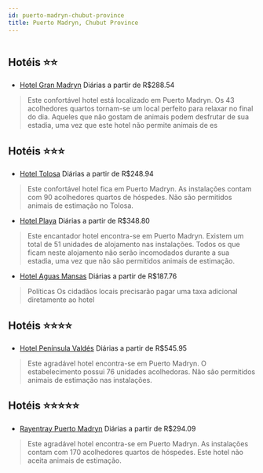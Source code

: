 ```yaml
---
id: puerto-madryn-chubut-province
title: Puerto Madryn, Chubut Province
---
```


<center><img src="http://photos.hotelbeds.com/giata/32/328367/328367a_hb_a_019.jpg" alt="" /></center>


## Hotéis ⭐️⭐️

-    [Hotel Gran Madryn](https://www.hurb.com/aud/https://www.hurb.com/hoteis/puerto-madryn/hotel-gran-madryn-JNP-JP109666?cmp=18055) Diárias a partir de R$288.54
   > Este confortável hotel está localizado em Puerto Madryn. Os 43 acolhedores quartos tornam-se um local perfeito para relaxar no final do dia. Aqueles que não gostam de animais podem desfrutar de sua estadia, uma vez que este hotel não permite animais de es

## Hotéis ⭐️⭐️⭐️

-    [Hotel Tolosa](https://www.hurb.com/aud/https://www.hurb.com/hoteis/puerto-madryn/hotel-tolosa-JNP-JP296696?cmp=18055) Diárias a partir de R$248.94
   > Este confortável hotel fica em Puerto Madryn. As instalações contam com 90 acolhedores quartos de hóspedes. Não são permitidos animais de estimação no Tolosa. 
-    [Hotel Playa](https://www.hurb.com/aud/https://www.hurb.com/hoteis/puerto-madryn/hotel-playa-JNP-JP324158?cmp=18055) Diárias a partir de R$348.80
   > Este encantador hotel encontra-se em Puerto Madryn. Existem um total de 51 unidades de alojamento nas instalações. Todos os que ficam neste alojamento não serão incomodados durante a sua estadia, uma vez que não são permitidos animais de estimação. 
-    [Hotel Aguas Mansas](https://www.hurb.com/aud/https://www.hurb.com/hoteis/puerto-madryn/hotel-aguas-mansas-JNP-JP861276?cmp=18055) Diárias a partir de R$187.76
   > Políticas Os cidadãos locais precisarão pagar uma taxa adicional diretamente ao hotel

## Hotéis ⭐️⭐️⭐️⭐️

-    [Hotel Península Valdés](https://www.hurb.com/aud/https://www.hurb.com/hoteis/puerto-madryn/hotel-peninsula-valdes-JNP-JP117537?cmp=18055) Diárias a partir de R$545.95
   > Este agradável hotel encontra-se em Puerto Madryn. O estabelecimento possui 76 unidades acolhedoras. Não são permitidos animais de estimação nas instalações. 

## Hotéis ⭐️⭐️⭐️⭐️⭐️

-    [Rayentray Puerto Madryn](https://www.hurb.com/aud/https://www.hurb.com/hoteis/puerto-madryn/rayentray-puerto-madryn-JNP-JP992333?cmp=18055) Diárias a partir de R$294.09
   > Este agradável hotel encontra-se em Puerto Madryn. As instalações contam com 170 acolhedores quartos de hóspedes. Este hotel não aceita animais de estimação. 

